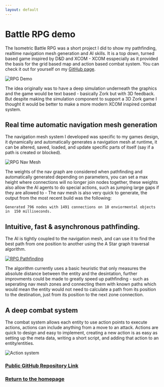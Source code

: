 ```yaml
---
layout: default
---
```


# Battle RPG demo

The Isometric Battle RPG was a short project I did to show my pathfinding, realtime navigation mesh generation and AI skills. It is a top down, turned based game inspired by D&D and XCOM - XCOM esspecially as it provided the basis for the grid based map and action based combat system. You can check it out for yourself on my [GitHub page](https://github.com/Liam-Harrison/Battle-RPG-Demonstration).

![RPG Demo](https://i.imgur.com/b5rxKD9.png)

The idea originally was to have a deep simulation underneath the graphics and the game would be text based - basically Zork but with 3D feedback. But despite making the simulation component to support a 3D Zork game I thought it would be better to make a more modern XCOM inspired combat system.


## Real time automatic navigation mesh generation

The navigation mesh system I developed was specific to my games design, it dynamically and automatically generates a navigation mesh at runtime, it can be altered, saved, loaded, and update specific parts of itself (say if a path is created or blocked).

![RPG Nav Mesh](https://i.imgur.com/bLLu6Tx.png)

The weights of the nav graph are considered when pathfinding and automatically generated depending on parameters, you can set a max height where connections will no longer join nodes together, these weights also allow the AI agents to do special actions, such as jumping large gaps if they are allowed to - The nav mesh is also very quick to generate, the output from the most recent build was the following:

```
Generated 796 nodes with 1491 connections on 10 enviormental objects in  150 milliseconds.
```

## Intuitive, fast & asynchronous pathfinding.

The AI is tightly coupled to the navigation mesh, and can use it to find the best path from one position to another using the A Star graph traversal algorithm. 

[![RPG Pathfinding](https://i.gyazo.com/f33b4905a397ab49fb69b9dce7bb0be9.gif)](https://gyazo.com/f33b4905a397ab49fb69b9dce7bb0be9)

The algorithm currently uses a basic heuristic that only measures the absolute distance between the entity and the desintation, further improvments could be made to greatly speed up pathfinding - such as seperating nav mesh zones and connecting them with known paths which would mean the entity would not need to calculate a path from its position to the destination, just from its position to the next zone connection.

## A deep combat system

The combat system allows each entity to use action points to execute actions, actions can include anything from a move to an attack. Actions are quick to design and easy to implement, creating a new action is as easy as setting up the meta data, writing a short script, and adding that action to an entity/entities.

![Action system](https://i.imgur.com/6hm5eVh.png)

### [Public GitHub Repository Link](https://github.com/Liam-Harrison/Battle-RPG-Demonstration)

### [Return to the homepage](./)

